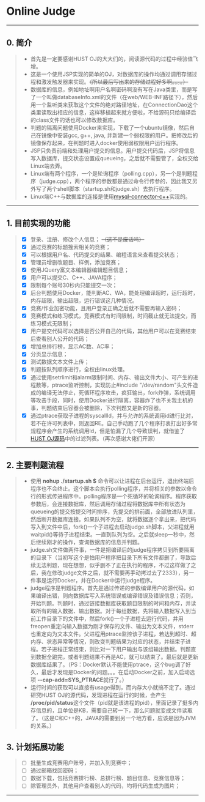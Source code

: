  # Online Judge

----

## 0. 简介

>* 首先是一定要感谢HUST OJ的大大们的，阅读源代码的过程中经验值飞增。
>* 这是一个使用JSP实现的简单的OJ，对数据库的操作均通过调用存储过程和激发触发器来实现。~~（所以最后写出来的存储过程好多啊。。。。）~~
>* 数据库的信息，例如地址啊用户名啊密码啊没有写在Java类里，而是写了一个叫做databaseInfo.xml的文件（在web/WEB-INF路径下），然后用一个监听类来获取这个文件的绝对路径地址，在ConnectionDao这个类里读取出相应的信息，这样移植起来就方便啦，不给源码只给编译后的class文件的话也可以修改数据库。
>* 判题的隔离问题使用Docker来实现，下载了一个ubuntu镜像，然后自己在镜像中安装gcc, g++, java, 并新建一个弱权限的用户。把修改后的镜像保存起来，在判题时进入docker使用弱权限用户运行程序。
>* JSP只负责前端和处理用户提交的信息。用户提交代码后，JSP将信息写入数据库，提交状态设置成queueing，之后就不需要管了，全权交给Linux端去弄。
>* Linux端有两个程序，一个是轮询程序（polling.cpp），另一个是判题程序（judge.cpp），两个程序的参数都是通过命令行传参的，因此我又另外写了两个shell脚本（startup.sh和judge.sh）去执行程序。
>* Linux端C++与数据库的连接是使用[mysql-connector-c++](https://dev.mysql.com/doc/connector-cpp/en/)实现的。

----

## 1. 目前实现的功能

>- [x] 登录、注册、修改个人信息； ~~（这不是废话吗）~~
>- [x] 通过竞赛的标题搜索相关的竞赛；
>- [x] 可以根据用户名、代码提交的结果、编程语言来查看提交状态；
>- [x] 管理员增删改题目、样例，添加竞赛；
>- [x] 使用JQuery富文本编辑器编辑题目信息；
>- [x] 用户可以提交C、C++、JAVA程序；
>- [x] 限制每个账号30秒内只能提交一次；
>- [x] 后台判题使用Docker，能判断AC、WA，能处理编译超时，运行超时，内存超限，输出超限，运行错误这几种情况。
>- [x] 竞赛/作业加密功能，且用户登录正确之后就不需要再输入密码；
>- [x] 竞赛模式和练习模式，竞赛模式有时间限制，时间截止就无法提交，而练习模式无限制；
>- [x] 用户提交代码可以选择是否公开自己的代码，其他用户可以在竞赛结束后查看别人公开的代码；
>- [x] 增加总排行榜，显示AC数、AC率；
>- [x] 分页显示信息；
>- [x] 测试数据文本文件上传；
>- [x] 判题按队列顺序进行，全权由linux处理。
>- [x] 通过使用setrlimit和alarm限制时间、内存、输出文件大小、可产生的进程数等，ptrace监听控制，实现防止#include "/dev/random"头文件造成的编译无法停止，死循环程序攻击，疯狂输出，fork炸弹，系统调用等攻击手段，同时，使用Docker进行隔离，容器炸了也不关我主机的事，判题结束后容器会被删除，下次判题又是新的容器。
>- [x] 通过ptrace获取子进程的syscallId，并与允许的系统调用id进行比对，若不在许可列表中，则返回RE。自己手动跑了几个程序打表打出好多常规程序会产生的系统调用Id，但是怕漏了几个导致误判，就借鉴了[HUST OJ源码](https://github.com/zhblue/hustoj)中的过滤列表。（再次感谢大佬们开源） 

----

## 2. 主要判题流程

>* 使用 **nohup ./startup.sh $** 命令可以让进程在后台运行，退出终端后程序也不会终止。这个脚本会执行polling程序，并将相关的参数以命令行的形式传进程序中。polling程序是一个死循环的轮询程序。程序获取参数后，会连接数据库，然后调用存储过程将数据库中所有状态为queueing的提交按提交时间排序，先提交的排前面，全部放进队列里，然后断开数据库连接。如果队列不为空，就将数据逐个拿出来，把代码写入到文件中后，fork()一个子进程去启动judge.sh脚本，父进程就用waitpid()等待子进程结束。一直到队列为空。之后就sleep一秒中，然后继续刚才的操作，查询数据库的信息并判题。
>* judge.sh文件做两件事，一件是把编译后的judge程序拷贝到所要隔离的目录下（当初写这个是怕用户程序把目录下所有文件都删了，导致后续无法判题，现在想想，似乎删不了正在执行的程序，不过这样做了之后，我在修改judge文件之后，就不需要再手动拷过去了2333），另一件事是运行Docker，并在Docker中运行judge程序。
>* judge程序是判题程序。首先是通过传递的参数编译用户的源代码，如果编译出错，则向数据库写入系统错误或编译错误及错误信息；否则，开始判题。判题时，通过链接数据库获取题目限制的时间和内存，并读取所有的输入数据、输出数据。对于每组数据，先将输入数据写入到当前工作目录下的文件中，然后fork()一个子进程去运行代码，并用freopen重定向输入数据为刚才保存的文件、输出为文本文件，stderr也重定向为文本文件。父进程用ptrace监控该子进程，若达到超时、超内存、状态异常等情况，则改变判题结果为对应的状态，并结束子进程。若子进程正常结束，则比对一下用户输出与该组输出数据。判题直到数据全跑完，或者判题结果不再是AC，就可以结束了。最后就是更新数据库结果了。（PS：Docker默认不能使用ptrace，这个bug调了好久，最后才发现是Docker的问题。。。在启动Docker之前，加入启动选项 **--cap-add=SYS_PTRACE**就行了。）
>* 运行时间的获取可以直接有usage得到，而内存大小就搞不定了。通过研究HUST OJ的源代码，发现进程在运行的时候，会产生 **/proc/pid/status**这个文件（pid就是该进程的pid），里面记录了挺多内存信息的，且单位是KB，需要自己转一下，那么问题就变成文件读取了。（这是C和C++的，JAVA的需要到另一个地方看，应该是因为JVM的关系。）

## 3. 计划拓展功能

>- [ ] 批量生成竞赛用户账号，并加入到竞赛中；
>- [ ] 通过邮箱找回密码；
>- [ ] 数据下载，包括竞赛排行榜、总排行榜、题目信息、竞赛信息等；
>- [ ] 除管理员外，其他用户查看别人的代码，均将代码生成为图片；

----
